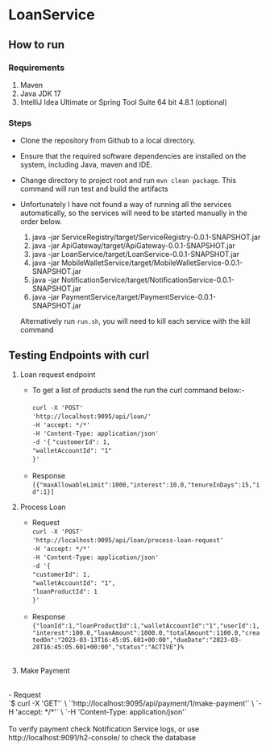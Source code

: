# LoanService



## How to run
### Requirements
1. Maven
2. Java JDK 17
3. IntelliJ Idea Ultimate  or Spring Tool Suite 64 bit 4.8.1  (optional)

### Steps

* Clone the repository from Github to a local directory.

* Ensure that the required software dependencies are installed on the system, including Java, maven and IDE.

* Change directory to project root and run `mvn clean package`. This command will run test and build the artifacts

* Unfortunately I have not found a  way of running all the services automatically,
  so the services will need to be started manually in the order below.
  1. java -jar ServiceRegistry/target/ServiceRegistry-0.0.1-SNAPSHOT.jar 
  2. java -jar ApiGateway/target/ApiGateway-0.0.1-SNAPSHOT.jar 
  3. java -jar LoanService/target/LoanService-0.0.1-SNAPSHOT.jar 
  4. java -jar MobileWalletService/target/MobileWalletService-0.0.1-SNAPSHOT.jar 
  5. java -jar NotificationService/target/NotificationService-0.0.1-SNAPSHOT.jar 
  6. java -jar PaymentService/target/PaymentService-0.0.1-SNAPSHOT.jar
  
  Alternatively run `run.sh`, you will need to kill each service with the kill command  

## Testing Endpoints with curl

1. Loan request endpoint
   - To get a list of products send the run the curl command below:-<br>  
   `curl -X 'POST'`\
   `'http://localhost:9095/api/loan/'` \
   `-H 'accept: */*'` \
   `-H 'Content-Type: application/json'` \
   `-d '{`
   `"customerId": 1,`       
   `"walletAccountId": "1"`      
   `}'`
     <br><br>
   - Response 
   `[{"maxAllowableLimit":1000,"interest":10.0,"tenureInDays":15,"id":1}]`

2. Process Loan
   <br>
   - Request <br>
   `curl -X 'POST'` \
   `'http://localhost:9095/api/loan/process-loan-request'` \
   `-H 'accept: */*'` \
   `-H 'Content-Type: application/json'` \
   `-d '{`\
   `"customerId": 1,`\
   `"walletAccountId": "1",`\
   `"loanProductId": 1`\
   `}'` <br><br>
   - Response
    `{"loanId":1,"loanProductId":1,"walletAccountId":"1","userId":1,"interest":100.0,"loanAmount":1000.0,"totalAmount":1100.0,"createdOn":"2023-03-13T16:45:05.601+00:00","dueDate":"2023-03-28T16:45:05.601+00:00","status":"ACTIVE"}%  `
<br><br>
3.  Make Payment 
<br>
    - Request<br>
    `$ curl -X 'GET'` \
    `'http://localhost:9095/api/payment/1/make-payment'` \
    `-H 'accept: */*'` \
    `-H 'Content-Type: application/json'`
   <br><br>
    To verify payment check Notification Service logs, or use http://localhost:9091/h2-console/ to check the database


